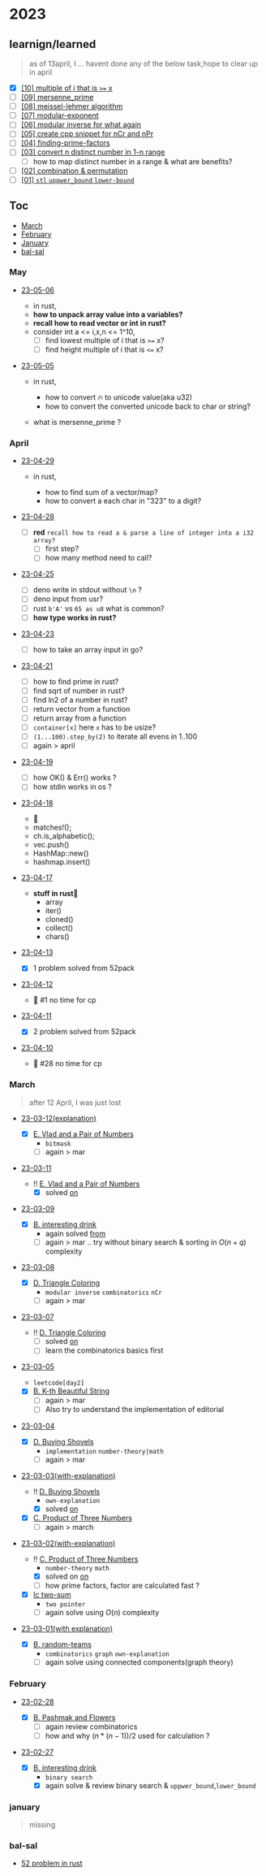 # 2023

## learnign/learned

> as of 13april, I ... havent done any of the below task,hope to clear up in april

- [x] [[10] multiple of i that is `>=` x](./23-05-06/next-multiple-of-i-after-x.rs)
- [ ] [[09] mersenne_prime](#)
- [ ] [[08] meissel-lehmer algorithm](#)
- [ ] [[07] modular-exponent](#)
- [ ] [[06] modular inverse for what again](./notes/modular-inverse.md)
- [ ] [[05] create cpp snippet for nCr and nPr](./notes/nRc-nPr-in-cpp.md)
- [ ] [[04] finding-prime-factors](./notes/finding-prime-factors.md)
- [ ] [[03] convert n distinct number in 1-n range](./notes/distinct-nums-in-1-to-n.md)
  - [ ] how to map distinct number in a range & what are benefits?
- [ ] [[02] combination & permutation](./notes/combination-and-permutation.md)
- [ ] [[01] `stl` `uppwer_bound` `lower-bound`](./notes/algorithms-uppwer_bound-lowerbound.md)

## Toc

- [March](#march)
- [February](#february)
- [January](#january)
- [bal-sal](#bal-sal)

### May

- [23-05-06](23-05-06)

  - in rust,
  - **how to unpack array value into a variables?**
  - **recall how to read vector or int in rust?**
  - consider int a <= i,x,n <= 1^10,
    - [ ] find lowest multiple of i that is `>=` x?
    - [ ] find height multiple of i that is `<=` x?

- [23-05-05](23-05-05)

  - in rust,

    - how to convert 🔥 to unicode value(aka u32)
    - how to convert the converted unicode back to char or string?

  - what is mersenne_prime ?

### April

- [23-04-29](23-04-29)

  - in rust,

    - how to find sum of a vector/map?
    - how to convert a each char in "323" to a digit?

- [23-04-28](23-04-28)

  - [ ] **red** `recall how to read a & parse a line of integer into a i32 array?`
    - [ ] first step?
    - [ ] how many method need to call?

- [23-04-25](23-04-25)

  - [ ] deno write in stdout without `\n` ?
  - [ ] deno input from usr?
  - [ ] rust `b'A'` vs `65 as u8` what is common?
  - [ ] **how type works in rust?**

- [23-04-23](23-04-23)

  - [ ] how to take an array input in go?

- [23-04-21](23-04-21)

  - [ ] how to find prime in rust?
  - [ ] find sqrt of number in rust?
  - [ ] find ln2 of a number in rust?
  - [ ] return vector from a function
  - [ ] return array from a function
  - [ ] `container[x]` here `x` has to be usize?
  - [ ] `(1...100).step_by(2)` to iterate all evens in 1..100
  - [ ] again > april

- [23-04-19](23-04-19)

  - [ ] how OK() & Err() works ?
  - [ ] how stdin works in os ?

- [23-04-18](23-04-18)

  - **🦀**
  - matches!();
  - ch.is_alphabetic();
  - vec.push()
  - HashMap::new()
  - hashmap.insert()

- [23-04-17 ](23-04-17)

  - **stuff in rust🦀**
    - array
    - iter()
    - cloned()
    - collect()
    - chars()

- [23-04-13 ](23-04-13)

  - [x] 1 problem solved from 52pack

- [23-04-12](#april)

  - 🔴 #1 no time for cp

- [23-04-11 ](./23-04-11)

  - [x] 2 problem solved from 52pack

- [23-04-10](#april)

  - 🔴 #28 no time for cp

### March

> after 12 April, I was just lost

- [23-03-12(explanation)](23-03-12)

  - [x] [E. Vlad and a Pair of Numbers](https://codeforces.com/problemset/problem/1790/E)
    - `bitmask`
    - [ ] again > mar

- [23-03-11](23-03-11)

  - !! [E. Vlad and a Pair of Numbers](https://codeforces.com/problemset/problem/1790/E)
    - [x] solved [on](23-03-12)

- [23-03-09](23-03-09)

  - [x] [B. interesting drink](https://codeforces.com/problemset/problem/706/B)
    - again solved [from](23-02-27)
    - [ ] again > mar .. try without binary search & sorting in $O(n+q)$ complexity

- [23-03-08](23-03-08)

  - [x] [D. Triangle Coloring](https://codeforces.com/problemset/problem/1795/D)
    - `modular inverse` `combinatorics` `nCr`
    - [ ] again > mar

- [23-03-07](23-03-07)

  - !! [D. Triangle Coloring](https://codeforces.com/problemset/problem/1795/D)
    - [ ] solved [on](23-03-08)
    - [ ] learn the combinatorics basics first

- [23-03-05](23-03-05)

  - `leetcode[day2]`
  - [x] [B. K-th Beautiful String](https://codeforces.com/contest/1328/problem/B)
    - [ ] again > mar
    - [ ] Also try to understand the implementation of editorial

- [23-03-04](23-03-04)

  - [x] [D. Buying Shovels](https://codeforces.com/problemset/problem/1360/D)
    - `implementation` `number-theory|math`
    - [ ] again > mar

- [23-03-03(with-explanation)](23-03-03)

  - !! [D. Buying Shovels](https://codeforces.com/problemset/problem/1360/D)
    - `own-explanation`
    - [x] solved [on](23-03-04)
  - [x] [C. Product of Three Numbers](https://codeforces.com/contest/1294/problem/C)
    - [ ] again > march

- [23-03-02(with-explanation)](23-03-02)

  - !! [C. Product of Three Numbers](https://codeforces.com/contest/1294/problem/C)
    - `number-theory` `math`
    - [x] solved on [on](23-03-03)
    - [ ] how prime factors, factor are calculated fast ?
  - [x] [lc two-sum](https://leetcode.com/problems/two-sum/)
    - `two pointer`
    - [ ] again solve using $O(n)$ complexity

- [23-03-01(with explanation)](23-03-01)

  - [x] [B. random-teams](https://codeforces.com/contest/478/problem/B)
    - `combinatorics` `graph` `own-explanation`
    - [ ] again solve using connected components(graph theory)

### February

- [23-02-28](23-02-28)

  - [x] [B. Pashmak and Flowers](https://codeforces.com/problemset/problem/459/B)
    - [ ] again review combinatorics
    - [ ] how and why $(n*(n-1))/2$ used for calculation ?

- [23-02-27](23-02-27)

  - [x] [B. interesting drink](https://codeforces.com/problemset/problem/706/B)
    - `binary search`
    - [x] again solve & review binary search & `uppwer_bound`,`lower_bound`

### january

> missing

### bal-sal

- [52 problem in rust](./52-in-rust.md)

